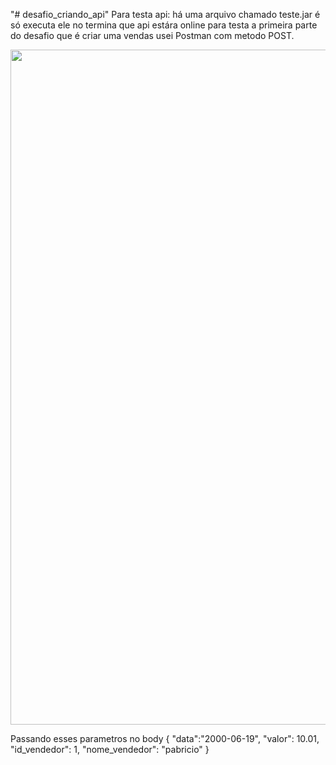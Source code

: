 "# desafio_criando_api" 
Para testa api: há uma arquivo chamado teste.jar é só executa ele no termina que api estára online para testa a primeira parte do desafio que é criar uma vendas usei Postman com metodo POST. 

<p align="center">
    <img width="1920" height="1080" src="exemplo.">
</p>


Passando esses parametros no body 
{
        "data":"2000-06-19",
        "valor": 10.01,
        "id_vendedor": 1,
        "nome_vendedor": "pabricio"
}
